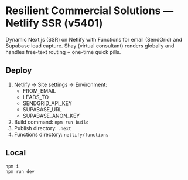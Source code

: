 # Resilient Commercial Solutions — Netlify SSR (v5401)

Dynamic Next.js (SSR) on Netlify with Functions for email (SendGrid) and Supabase lead capture.
Shay (virtual consultant) renders globally and handles free-text routing + one-time quick pills.

## Deploy
1) Netlify → Site settings → Environment:
   - FROM_EMAIL
   - LEADS_TO
   - SENDGRID_API_KEY
   - SUPABASE_URL
   - SUPABASE_ANON_KEY
2) Build command: `npm run build`
3) Publish directory: `.next`
4) Functions directory: `netlify/functions`

## Local
```bash
npm i
npm run dev
```